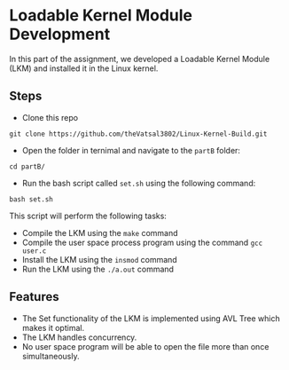 # Loadable Kernel Module Development

In this part of the assignment, we developed a Loadable Kernel Module (LKM) and installed it in the Linux kernel.

## Steps
- Clone this repo
```
git clone https://github.com/theVatsal3802/Linux-Kernel-Build.git
```
- Open the folder in ternimal and navigate to the `partB` folder:
```
cd partB/
```

- Run the bash script called `set.sh` using the following command:
```
bash set.sh
```
This script will perform the following tasks:
- Compile the LKM using the `make` command
- Compile the user space process program using the command `gcc user.c`
- Install the LKM using the `insmod` command
- Run the LKM using the `./a.out` command

## Features
- The Set functionality of the LKM is implemented using AVL Tree which makes it optimal.
- The LKM handles concurrency.
- No user space program will be able to open the file more than once simultaneously.
